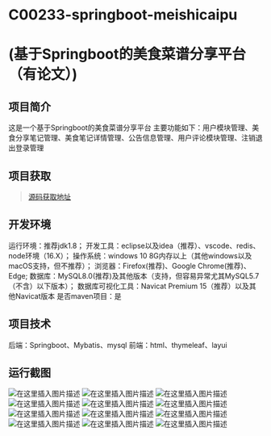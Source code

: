 # C00233-springboot-meishicaipu
# (基于Springboot的美食菜谱分享平台（有论文）)

## 项目简介
这是一个基于Springboot的美食菜谱分享平台
主要功能如下：用户模块管理、美食分享笔记管理、美食笔记详情管理、公告信息管理、用户评论模块管理、注销退出登录管理



## 项目获取
> [源码获取地址](http://www.manoncode.cn/details?id=233)

 
## 开发环境

运行环境：推荐jdk1.8；
开发工具：eclipse以及idea（推荐）、vscode、redis、node环境（16.X）；
操作系统：windows 10 8G内存以上（其他windows以及macOS支持，但不推荐）；
浏览器：Firefox(推荐)、Google Chrome(推荐)、Edge;
数据库：MySQL8.0(推荐)及其他版本（支持，但容易异常尤其MySQL5.7（不含）以下版本）；
数据库可视化工具：Navicat Premium 15（推荐）以及其他Navicat版本
是否maven项目：是

## 项目技术
 
后端：Springboot、Mybatis、mysql
前端：html、thymeleaf、layui

## 运行截图

![在这里插入图片描述](https://img-blog.csdnimg.cn/direct/d442fbcb8ed846cc8cac8bde2c315dc6.png#pic_center)
![在这里插入图片描述](https://img-blog.csdnimg.cn/direct/5921f1f2193145e09f47604d9d3ee9af.png#pic_center)
![在这里插入图片描述](https://img-blog.csdnimg.cn/direct/73a8dad8785643c88a6be9a8a2f6c1c2.png#pic_center)
![在这里插入图片描述](https://img-blog.csdnimg.cn/direct/fc324181d3a84314878bccc752546b5b.png#pic_center)
![在这里插入图片描述](https://img-blog.csdnimg.cn/direct/2ac1fc634a454d64a0ae320779343544.png#pic_center)
![在这里插入图片描述](https://img-blog.csdnimg.cn/direct/c74f5ab271e24372abb1c30082d6e2d4.png#pic_center)
![在这里插入图片描述](https://img-blog.csdnimg.cn/direct/dbf17ba5ce29412e99db7da1f8555127.png#pic_center)
![在这里插入图片描述](https://img-blog.csdnimg.cn/direct/80693ae2de9a447cbaaaf6b7954afa73.png#pic_center)
![在这里插入图片描述](https://img-blog.csdnimg.cn/direct/7592a7022fbe4c52ab1a3d7c3721c733.png#pic_center)
![在这里插入图片描述](https://img-blog.csdnimg.cn/direct/c0da30042e664802b2f47acb4ac6b1e5.png#pic_center)
![在这里插入图片描述](https://img-blog.csdnimg.cn/direct/af4f4f8009644c63a70637105d97b63a.png#pic_center)
![在这里插入图片描述](https://img-blog.csdnimg.cn/direct/76ecb8d5157e465c8f76c0116aed85a7.png#pic_center)

